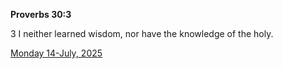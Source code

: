 **Proverbs 30:3**

3 I neither learned wisdom, nor have the knowledge of the holy.

[Monday 14-July, 2025](https://getbible.net/kjv/Proverbs/30/3)

